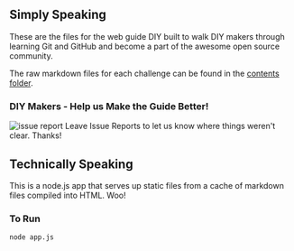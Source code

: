 ## Simply Speaking

These are the files for the web guide DIY built to walk DIY makers through learning Git and GitHub and become a part of the awesome open source community. 

The raw markdown files for each challenge can be found in the [contents folder](https://github.com/diy/opensourcerer.diy.org/tree/master/content).

### DIY Makers - Help us Make the Guide Better!

![issue report](http://diy-visualpedia.s3.amazonaws.com/new-issue.png)
Leave Issue Reports to let us know where things weren't clear. Thanks! 

## Technically Speaking

This is a node.js app that serves up static files from a cache of markdown files compiled into HTML. Woo! 

### To Run

    node app.js